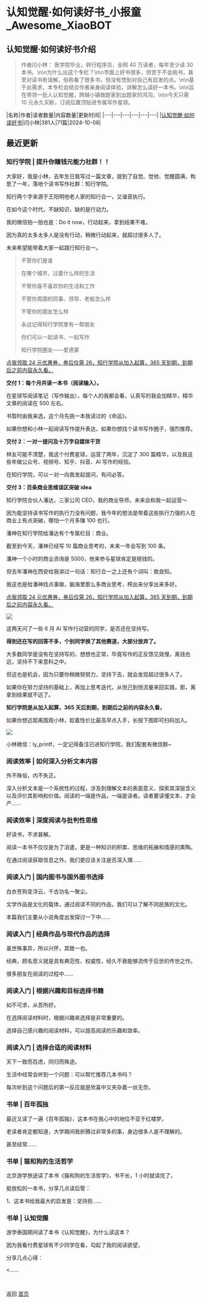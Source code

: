 # 认知觉醒·如何读好书_小报童_Awesome_XiaoBOT

## 认知觉醒·如何读好书介绍
> 作者闫小林： 医学院毕业，转行程序员，全网 40 万读者，每年至少读 30  
本书。\n​\n为什么出这个专栏？\n\n市面上好书很多，但苦于不会挑书，甚至对读书有误解，俗称看了很多书，但没有悟到对自己有启发的点。\n\n基于此需求，本专栏会结合作者亲身阅读体验，讲解怎么读好一本书。\n\n旨在带领一批人认知觉醒，跨越小镇做题家到出题家的鸿沟。\n\n今天只需  
10 元永久买断，订阅后置顶贴进专属写作星球。  
  


|名称|作者|读者数量|内容数量|更新时间|
|---|---|---|---|---|---|
|[认知觉醒·如何读好书](https://xiaobot.net/p/read?refer=0b133df9-27dc-423b-8101-639049001c13)|闫小林|381人|71篇|2024-10-08|

## 最近更新
### 知行学院 | 提升你赚钱元能力社群！！

大家好，我是小林，去年生日我写过一篇文章，提到了自觉、觉他、觉醒圆满，构思了一年，落地个读书写作社群：知行学院。

知行两个字来源于王阳明他老人家的知行合一，又谐音执行。

在如今这个时代，不缺知识，缺的是行动力。

我的微信拍一拍也是：Do it now，行动起来，拿到结果不难。

因为真的太多太多人是没有行动，稍微行动起来，就超过很多人了。

未来希望能带着大家一起践行知行合一。

> 不管你们是谁
>
> 在哪个城市，过着什么样的生活
>
> 不管你喜不喜欢你的生活和工作
>
> 不管你周围的同事、领导、老板怎么样
>
> 不管你的朋友怎么样
>
> 永远记得知行学院里有一帮朋友
>
> 你们可以一起读书、一起写作
>
> 知行学院圈友——爱德蒙

[点我领取 24 元优惠券，券后仅需 26，知行学院从加入起算，365 天到期，到期后之前内容永久看。](https://t.zsxq.com/uMZkr)

**交付 1：每个月共读一本书（阅读输入）。**

在星球写阅读笔记（写作输出），每个人的我都会看，认真写的我会加精华，精华文章的阅读在 500 左右。

书暂时由我来选，这个月先挑一本我读过的《命运》。

如果你想和小林一起阅读写作提升表达，如果你想找个读书写作圈子，强烈推荐。

**交付 2：一对一提问及十万字自媒体干货**

林友可能不清楚，我这个付费星球，运营了两年，沉淀了 300 篇精华，以及我这些年做公众号、视频号、知乎、抖音、AI 写作的经验。

在知行学院，可以一对一向我发起提问，​有问必答。

**交付 3：百条商业思维误区突破 idea**

知行学院合伙人潘达，三家公司 CEO，我的商业导师，未来会和我一起运营～

因为能坚持读书写作的执行力没有问题，我今年的想法是带着这些执行力强的人在商业上有点突破，哪怕一个月多赚 100 也行。

潘神在知行学院给潘达有个专属栏目：商业。

截至到今天，潘神已经写 10 篇商业思考的，未来一年会写到 100 条。

潘神一个小时的商业咨询是 5000，他来参与星球肯定是赔钱的。

但去年潘神在西安给我讲过一句话：知行合一之上还有个词叫：致良知。

我这也是给潘神找点事做，脑海里那么多商业思考，榨出来分享出来多好。

[点我领取 24 元优惠券，券后仅需 26，知行学院从加入起算，365 天到期，到期后之前内容永久看。](https://t.zsxq.com/uMZkr)

![](https://static.xiaobot.net/file/2024-10-08/61324/a1b4b0c7d753e8e29ffe340e27be8426.png)

这两天问了一些 6 月 AI 写作行动营的同学，是否还在坚持写。

**得到还在写的回答不多，个别同学换了其他赛道，大部分放弃了。**

大多数同学是没有在坚持写的，想想也正常，毕竟写作的正反馈见效慢，离钱也远，坚持不下来意料之中。

但这也是机会，因为只要你稍微努努力，坚持下去，就会发现超过很多人了。

如果你在努力坚持的基础上，再加上思考迭代，从悦己到悦流量来回实践，那，离拿到结果就不远了。

**知行学院是从加入起算，365 天后到期，到期后之前的内容永久看，**

如果你想近距离围观小林，趁着性价比最高早点入手，长按下图即可扫码加入。

![](https://static.xiaobot.net/file/2024-10-08/61324/1408e31b93a0bb244ad6c363198bf32b.png)

​小林微信：ly_printf，一定记得备注已进知行学院，我们配套有微信群~

### 阅读效率 | 如何深入分析文本内容

外不殊俗，内不失正。

深入分析文本是一个系统性的过程，涉及到理解文本的表面意义、探索其深层含义以及评价其影响和价值。阅读的一端是作品，一端是读者。读者要读懂文本，才会产......

### 阅读效率 | 深度阅读与批判性思维

好读书，不求甚解。

阅读一本书不仅仅是为了消遣，更是一种知识的积累、思维的拓展和情感的熏陶。

在通过阅读获取信息之外，我们更应该关注是否深入理......

### 阅读入门 | 国内图书与国外图书选择

白衣苍狗变浮云，千古功名一聚尘。

文学作品是文化的载体，通过阅读不同的作品，我们可以了解不同民族的文化。

本篇我们主要从小说角度出发探讨一下中......

### 阅读入门 | 经典作品与现代作品的选择

虽世殊事异，所以兴怀，其致一也。



经典，顾名思义就是具有典范性、权威性，经久不衰能够流传于后世的传世之作。

很多朋友在阅读的过程中......

### 阅读入门 | 根据兴趣和目标选择书籍

如不可求，从吾所好。

在选择阅读材料时，根据兴趣来选择是非常重要的。

选择自己感兴趣的阅读材料，可以提高阅读的乐趣和效率。

### 阅读入门 | 选择合适的阅读材料

天下一致而百虑，同归而殊途。

生活中经常会听到一个问题：可以帮忙推荐几本书吗？

每次听到这个问题后的第一反应就是欣喜中又夹杂着一丝无奈。

### 书单 | 百年孤独

最近又读了一遍《百年孤独》，这本书在我心中的地位不亚于红楼梦。

老读者肯定都知道，大学期间我折腾过非常多的事，身边很多人是不理解的。

甚至经常......

### 书单 | 猫和狗的生活哲学

北京游学旅途读了本书《猫和狗的生活哲学》，书不长，1 小时就读完了，

挺放松的一本书，分享几点读后管：

1、这本书给我最大的启发是：坚持拒......

### 书单 | 认知觉醒

游学泰国期间读了本书《认知觉醒》，为什么读这本？

因为我看付费星球有不少同学在看，勾起了我的阅读欲望，

分享几点心得：

<......


<a href="https://github.com/Reno9527/awesome-xiaobot" style="color: white; text-decoration: none;">awesome-xiaobot</a>

返回 [首页](../README.md)
